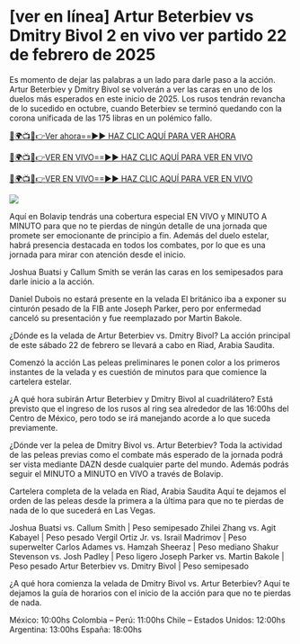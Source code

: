 # [ver en línea] Artur Beterbiev vs Dmitry Bivol 2 en vivo ver partido 22 de febrero de 2025 #

Es momento de dejar las palabras a un lado para darle paso a la acción. Artur Beterbiev y Dmitry Bivol se volverán a ver las caras en uno de los duelos más esperados en este inicio de 2025. Los rusos tendrán revancha de lo sucedido en octubre, cuando Beterbiev se terminó quedando con la corona unificada de las 175 libras en un polémico fallo.

[🔴🌍📺📱👉Ver ahora==►► HAZ CLIC AQUÍ PARA VER AHORA](https://t.co/ek0bR5EwtU)

[🔴🌍📺📱👉VER EN VIVO==►► HAZ CLIC AQUÍ PARA VER EN VIVO](https://t.co/ek0bR5EwtU)

[🔴🌍📺📱👉VER EN VIVO==►► HAZ CLIC AQUÍ PARA VER EN VIVO](https://t.co/ek0bR5EwtU)

<a href="https://t.co/ek0bR5EwtU" rel="nofollow" data-target="animated-image.originalLink"><img src="https://camo.githubusercontent.com/1be82823e85778f8a57db5ea2a2e46822e8721e5be32dc31a466a7df3bb16d49/68747470733a2f2f636c6173736963616c7363686f6f6c6f6662616c6c65746c692e636f6d2f6e686b2f72676273727465672e676966" data-canonical-src="https://classicalschoolofballetli.com/nhk/rgbsrteg.gif" style="max-width: 100%; display: inline-block;" data-target="animated-image.originalImage"></a>

Aquí en Bolavip tendrás una cobertura especial EN VIVO y MINUTO A MINUTO para que no te pierdas de ningún detalle de una jornada que promete ser emocionante de principio a fin. Además del duelo estelar, habrá presencia destacada en todos los combates, por lo que es una jornada para mirar con atención desde el inicio.

Joshua Buatsi y Callum Smith se verán las caras en los semipesados para darle inicio a la acción.

Daniel Dubois no estará presente en la velada
El británico iba a exponer su cinturón pesado de la FIB ante Joseph Parker, pero por enfermedad canceló su presentación y fue reemplazado por Martin Bakole.

¿Dónde es la velada de Artur Beterbiev vs. Dmitry Bivol?
La acción principal de este sábado 22 de febrero se llevará a cabo en Riad, Arabia Saudita.

Comenzó la acción
Las peleas preliminares le ponen color a los primeros instantes de la velada y es cuestión de minutos para que comience la cartelera estelar.

¿A qué hora subirán Artur Beterbiev y Dmitry Bivol al cuadrilátero?
Está previsto que el ingreso de los rusos al ring sea alrededor de las 16:00hs del Centro de México, pero todo se irá manejando acorde a lo que suceda previamente.

¿Dónde ver la pelea de Dmitry Bivol vs. Artur Beterbiev?
Toda la actividad de las peleas previas como el combate más esperado de la jornada podrá ser vista mediante DAZN desde cualquier parte del mundo. Además podrás seguir el MINUTO a MINUTO en VIVO a través de Bolavip.

Cartelera completa de la velada en Riad, Arabia Saudita
Aquí te dejamos el orden de las peleas desde la primera a la última para que no te pierdas de nada de lo que sucederá en Las Vegas.

Joshua Buatsi vs. Callum Smith | Peso semipesado
Zhilei Zhang vs. Agit Kabayel | Peso pesado
Vergil Ortiz Jr. vs. Israil Madrimov | Peso superwelter
Carlos Adames vs. Hamzah Sheeraz | Peso mediano
Shakur Stevenson vs. Josh Padley | Peso ligero
Joseph Parker vs. Martin Bakole | Peso pesado
Artur Beterbiev vs. Dmitry Bivol | Peso semipesado

¿A qué hora comienza la velada de Dmitry Bivol vs. Artur Beterbiev?
Aquí te dejamos la guía de horarios con el inicio de la acción para que no te pierdas de nada.

México: 10:00hs
Colombia – Perú: 11:00hs
Chile – Estados Unidos: 12:00hs
Argentina: 13:00hs
España: 18:00hs
